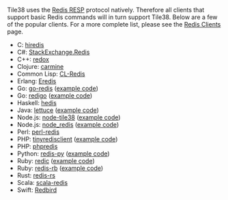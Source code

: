 <!--
layout: index.html
title:  Clients - Tile38
class:  clients
-->

Tile38 uses the [Redis RESP](http://redis.io/topics/protocol) protocol natively. Therefore all clients that support basic Redis commands will in turn support Tile38. Below are a few of the popular clients. For a more complete list, please see the [Redis Clients](http://redis.io/clients) page.

- C: [hiredis](https://github.com/redis/hiredis)
- C#: [StackExchange.Redis](https://github.com/StackExchange/StackExchange.Redis)
- C++: [redox](https://github.com/hmartiro/redox)
- Clojure: [carmine](https://github.com/ptaoussanis/carmine)
- Common Lisp: [CL-Redis](https://github.com/vseloved/cl-redis)
- Erlang: [Eredis](https://github.com/wooga/eredis)
- Go: [go-redis](https://github.com/go-redis/redis) ([example code](<https://github.com/tidwall/tile38/wiki/Go-example-(go-redis)>))
- Go: [redigo](https://github.com/gomodule/redigo) ([example code](<https://github.com/tidwall/tile38/wiki/Go-example-(redigo)>))
- Haskell: [hedis](https://github.com/informatikr/hedis)
- Java: [lettuce](https://github.com/mp911de/lettuce) ([example code](<https://github.com/tidwall/tile38/wiki/Java-example-(lettuce)>))
- Node.js: [node-tile38](https://github.com/phulst/node-tile38) ([example code](<https://github.com/tidwall/tile38/wiki/Node.js-example-(node-tile38)>))
- Node.js: [node_redis](https://github.com/NodeRedis/node_redis) ([example code](<https://github.com/tidwall/tile38/wiki/Node.js-example-(node-redis)>))
- Perl: [perl-redis](https://github.com/PerlRedis/perl-redis)
- PHP: [tinyredisclient](https://github.com/ptrofimov/tinyredisclient) ([example code](<https://github.com/tidwall/tile38/wiki/PHP-example-(tinyredisclient)>))
- PHP: [phpredis](https://github.com/phpredis/phpredis)
- Python: [redis-py](https://github.com/andymccurdy/redis-py) ([example code](https://github.com/tidwall/tile38/wiki/Python-example))
- Ruby: [redic](https://github.com/amakawa/redic) ([example code](<https://github.com/tidwall/tile38/wiki/Ruby-example-(redic)>))
- Ruby: [redis-rb](https://github.com/redis/redis-rb) ([example code](<https://github.com/tidwall/tile38/wiki/Ruby-example-(redis-rb)>))
- Rust: [redis-rs](https://github.com/mitsuhiko/redis-rs)
- Scala: [scala-redis](https://github.com/debasishg/scala-redis)
- Swift: [Redbird](https://github.com/czechboy0/Redbird)
